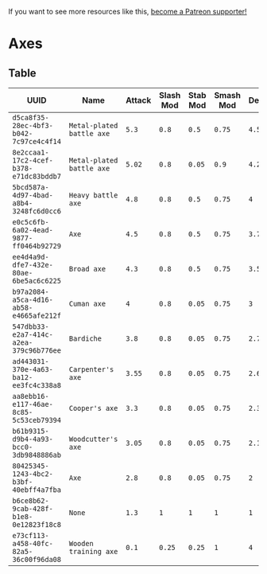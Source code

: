 <!-- TITLE: Axes -->

If you want to see more resources like this, [become a Patreon supporter!](https://www.patreon.com/fireundubh) 

# Axes
## Table

UUID | Name | Attack | Slash Mod | Stab Mod | Smash Mod | Defense | Str Req | Agi Req
--- | --- | --- | --- | --- | --- | --- | --- | ---
`d5ca8f35-28ec-4bf3-b042-7c97ce4c4f14` | `Metal-plated battle axe` | `5.3` | `0.8` | `0.5` | `0.75` | `4.5` | `15` | `0`
`8e2ccaa1-17c2-4cef-b378-e71dc83bddb7` | `Metal-plated battle axe` | `5.02` | `0.8` | `0.05` | `0.9` | `4.25` | `14` | `0`
`5bcd587a-4d97-4bad-a8b4-3248fc6d0cc6` | `Heavy battle axe` | `4.8` | `0.8` | `0.5` | `0.75` | `4` | `12` | `0`
`e0c5c6fb-6a02-4ead-9877-ff0464b92729` | `Axe` | `4.5` | `0.8` | `0.5` | `0.75` | `3.75` | `11` | `0`
`ee4d4a9d-dfe7-432e-80ae-6be5ac6c6225` | `Broad axe` | `4.3` | `0.8` | `0.5` | `0.75` | `3.5` | `10` | `0`
`b97a2084-a5ca-4d16-ab58-e4665afe212f` | `Cuman axe` | `4` | `0.8` | `0.05` | `0.75` | `3` | `9` | `0`
`547dbb33-e2a7-414c-a2ea-379c96b776ee` | `Bardiche` | `3.8` | `0.8` | `0.05` | `0.75` | `2.72` | `7` | `0`
`ad443031-370e-4a63-ba12-ee3fc4c338a8` | `Carpenter's axe` | `3.55` | `0.8` | `0.05` | `0.75` | `2.66` | `5` | `0`
`aa8ebb16-e117-46ae-8c85-5c53ceb79394` | `Cooper's axe` | `3.3` | `0.8` | `0.05` | `0.75` | `2.36` | `3` | `0`
`b61b9315-d9b4-4a93-bcc0-3db9848886ab` | `Woodcutter's axe` | `3.05` | `0.8` | `0.05` | `0.75` | `2.18` | `2` | `0`
`80425345-1243-4bc2-b3bf-40ebff4a7fba` | `Axe` | `2.8` | `0.8` | `0.05` | `0.75` | `2` | `1` | `0`
`b6ce8b62-9cab-428f-b1e8-0e12823f18c8` | `None` | `1.3` | `1` | `1` | `1` | `1` | `1` | `1`
`e73cf113-a458-40fc-82a5-36c00f96da08` | `Wooden training axe` | `0.1` | `0.25` | `0.25` | `1` | `4` | `1` | `1`